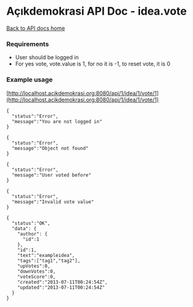 # Açıkdemokrasi API Doc - idea.vote

[Back to API docs home](Home)

### Requirements
- User should be logged in
- For yes vote, vote.value is 1, for no it is -1, to reset vote, it is 0

### Example usage

[http://localhost.acikdemokrasi.org:8080/api/1/idea/1/vote/1](http://localhost.acikdemokrasi.org:8080/api/1/idea/1/vote/1)

```
{
  "status":"Error",
  "message":"You are not logged in"
}
```
```
{
  "status":"Error",
  "message":"Object not found"
}
```
```
{
  "status":"Error",
  "message":"User voted before"
}
```
```
{
  "status":"Error",
  "message":"Invalid vote value"
}
```
```
{
  "status":"OK",
  "data": {
    "author": {
      "id":1
    },
    "id":1,
    "text":"exampleidea",
    "tags":["tag1","tag2"],
    "upVotes":0,
    "downVotes":0,
    "voteScore":0,
    "created":"2013-07-11T00:24:54Z",
    "updated":"2013-07-11T00:24:54Z"
  }
}
```